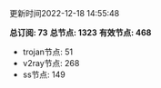 更新时间2022-12-18 14:55:48

**总订阅: 73**
**总节点: 1323**
**有效节点: 468**
- trojan节点: 51
- v2ray节点: 268
- ss节点: 149
